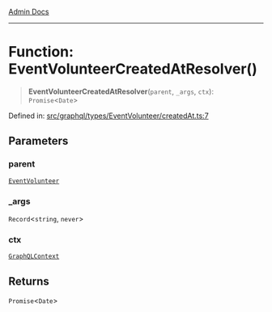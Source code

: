 [Admin Docs](/)

***

# Function: EventVolunteerCreatedAtResolver()

> **EventVolunteerCreatedAtResolver**(`parent`, `_args`, `ctx`): `Promise`\<`Date`\>

Defined in: [src/graphql/types/EventVolunteer/createdAt.ts:7](https://github.com/Sourya07/talawa-api/blob/ead7a48e0174153214ee7311f8b242ee1c1a12ca/src/graphql/types/EventVolunteer/createdAt.ts#L7)

## Parameters

### parent

[`EventVolunteer`](../../EventVolunteer/type-aliases/EventVolunteer.md)

### \_args

`Record`\<`string`, `never`\>

### ctx

[`GraphQLContext`](../../../../context/type-aliases/GraphQLContext.md)

## Returns

`Promise`\<`Date`\>
